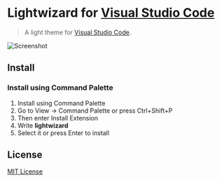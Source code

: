 # Lightwizard for [Visual Studio Code](http://code.visualstudio.com)

> A light theme for [Visual Studio Code](http://code.visualstudio.com).

![Screenshot](https://raw.githubusercontent.com/dustinlahr/lightwizard/master/screenshot.png)

## Install

### Install using Command Palette

1. Install using Command Palette
2. Go to View -> Command Palette or press Ctrl+Shift+P
3. Then enter Install Extension
4. Write **lightwizard**
5. Select it or press Enter to install

## License

[MIT License](./LICENSE)
